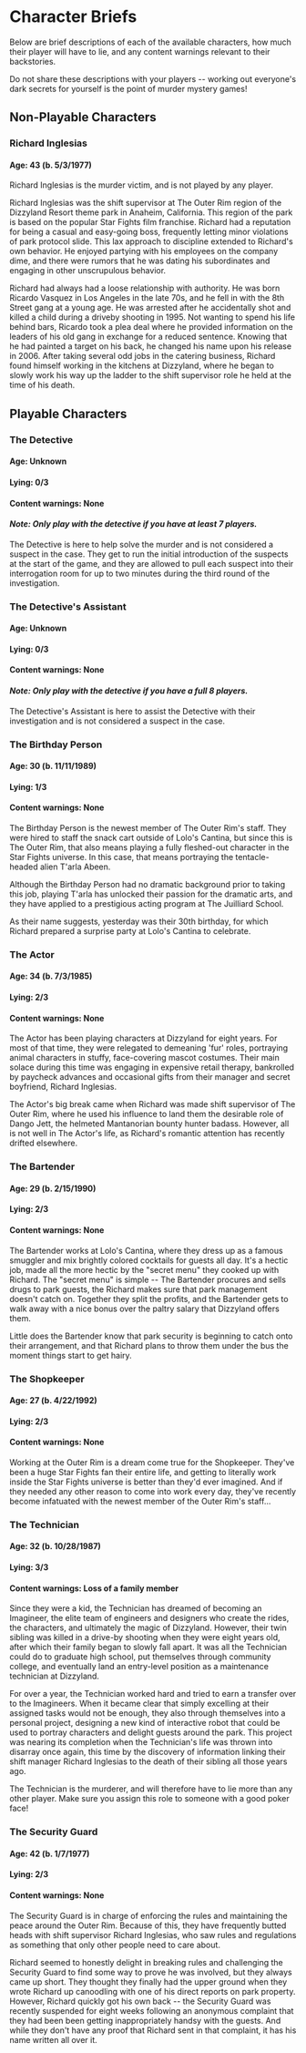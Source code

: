 # Character Briefs

Below are brief descriptions of each of the available characters, how much their player will have to lie, and any content warnings relevant to their backstories.

Do not share these descriptions with your players -- working out everyone's dark secrets for yourself is the point of murder mystery games!

## Non-Playable Characters
### Richard Inglesias
#### Age: 43  (b. 5/3/1977)

Richard Inglesias is the murder victim, and is not played by any player.

Richard Inglesias was the shift supervisor at The Outer Rim region of the Dizzyland Resort theme park in Anaheim, California. This region of the park is based on the popular Star Fights film franchise. Richard had a reputation for being a casual and easy-going boss, frequently letting minor violations of park protocol slide. This lax approach to discipline extended to Richard's own behavior. He enjoyed partying with his employees on the company dime, and there were rumors that he was dating his subordinates and engaging in other unscrupulous behavior.

Richard had always had a loose relationship with authority. He was born Ricardo Vasquez in Los Angeles in the late 70s, and he fell in with the 8th Street gang at a young age. He was arrested after he accidentally shot and killed a child during a driveby shooting in 1995. Not wanting to spend his life behind bars, Ricardo took a plea deal where he provided information on the leaders of his old gang in exchange for a reduced sentence. Knowing that he had painted a target on his back, he changed his name upon his release in 2006. After taking several odd jobs in the catering business, Richard found himself working in the kitchens at Dizzyland, where he began to slowly work his way up the ladder to the shift supervisor role he held at the time of his death.

## Playable Characters

### The Detective
#### Age: Unknown
#### Lying: 0/3 
#### Content warnings: None
#### *Note: Only play with the detective if you have at least 7 players.*

The Detective is here to help solve the murder and is not considered a suspect in the case. They get to run the initial introduction of the suspects at the start of the game, and they are allowed to pull each suspect into their interrogation room for up to two minutes during the third round of the investigation.


### The Detective's Assistant
#### Age: Unknown
#### Lying: 0/3 
#### Content warnings: None
#### *Note: Only play with the detective if you have a full 8 players.*

The Detective's Assistant is here to assist the Detective with their investigation and is not considered a suspect in the case.


### The Birthday Person
#### Age: 30 (b. 11/11/1989)
#### Lying: 1/3 
#### Content warnings: None

The Birthday Person is the newest member of The Outer Rim's staff. They were hired to staff the snack cart outside of Lolo's Cantina, but since this is The Outer Rim, that also means playing a fully fleshed-out character in the Star Fights universe. In this case, that means portraying the tentacle-headed alien T'arla Abeen.

Although the Birthday Person had no dramatic background prior to taking this job, playing T'arla has unlocked their passion for the dramatic arts, and they have applied to a prestigious acting program at The Juilliard School.

As their name suggests, yesterday was their 30th birthday, for which Richard prepared a surprise party at Lolo's Cantina to celebrate.

### The Actor 
#### Age: 34 (b. 7/3/1985)
#### Lying: 2/3 
#### Content warnings: None

The Actor has been playing characters at Dizzyland for eight years. For most of that time, they were relegated to demeaning 'fur' roles, portraying animal characters in stuffy, face-covering mascot costumes. Their main solace during this time was engaging in expensive retail therapy, bankrolled by paycheck advances and occasional gifts from their manager and secret boyfriend, Richard Inglesias.

The Actor's big break came when Richard was made shift supervisor of The Outer Rim, where he used his influence to land them the desirable role of Dango Jett, the helmeted Mantanorian bounty hunter badass. However, all is not well in The Actor's life, as Richard's romantic attention has recently drifted elsewhere.


### The Bartender
#### Age: 29 (b. 2/15/1990)
#### Lying: 2/3 
#### Content warnings: None

The Bartender works at Lolo's Cantina, where they dress up as a famous smuggler and mix brightly colored cocktails for guests all day. It's a hectic job, made all the more hectic by the "secret menu" they cooked up with Richard. The "secret menu" is simple -- The Bartender procures and sells drugs to park guests, the Richard makes sure that park management doesn't catch on. Together they split the profits, and the Bartender gets to walk away with a nice bonus over the paltry salary that Dizzyland offers them.

Little does the Bartender know that park security is beginning to catch onto their arrangement, and that Richard plans to throw them under the bus the moment things start to get hairy.



### The Shopkeeper
#### Age: 27 (b. 4/22/1992)
#### Lying: 2/3 
#### Content warnings: None

Working at the Outer Rim is a dream come true for the Shopkeeper. They've been a huge Star Fights fan their entire life, and getting to literally work inside the Star Fights universe is better than they'd ever imagined. And if they needed any other reason to come into work every day, they've recently become infatuated with the newest member of the Outer Rim's staff...


### The Technician
#### Age: 32 (b. 10/28/1987)
#### Lying: 3/3 
#### Content warnings: Loss of a family member

Since they were a kid, the Technician has dreamed of becoming an Imagineer, the elite team of engineers and designers who create the rides, the characters, and ultimately the magic of Dizzyland. However, their twin sibling was killed in a drive-by shooting when they were eight years old, after which their family began to slowly fall apart. It was all the Technician could do to graduate high school, put themselves through community college, and eventually land an entry-level position as a maintenance technician at Dizzyland.

For over a year, the Technician worked hard and tried to earn a transfer over to the Imagineers. When it became clear that simply excelling at their assigned tasks would not be enough, they also through themselves into a personal project, designing a new kind of interactive robot that could be used to portray characters and delight guests around the park. This project was nearing its completion when the Technician's life was thrown into disarray once again, this time by the discovery of information linking their shift manager Richard Inglesias to the death of their sibling all those years ago. 

The Technician is the murderer, and will therefore have to lie more than any other player. Make sure you assign this role to someone with a good poker face!


### The Security Guard
#### Age: 42 (b. 1/7/1977)
#### Lying: 2/3
#### Content warnings: None

The Security Guard is in charge of enforcing the rules and maintaining the peace around the Outer Rim. Because of this, they have frequently butted heads with shift supervisor Richard Inglesias, who saw rules and regulations as something that only other people need to care about.

Richard seemed to honestly delight in breaking rules and challenging the Security Guard to find some way to prove he was involved, but they always came up short. They thought they finally had the upper ground when they wrote Richard up canoodling with one of his direct reports on park property. However, Richard quickly got his own back -- the Security Guard was recently suspended for eight weeks following an anonymous complaint that they had been been getting inappropriately handsy with the guests. And while they don't have any proof that Richard sent in that complaint, it has his name written all over it.
